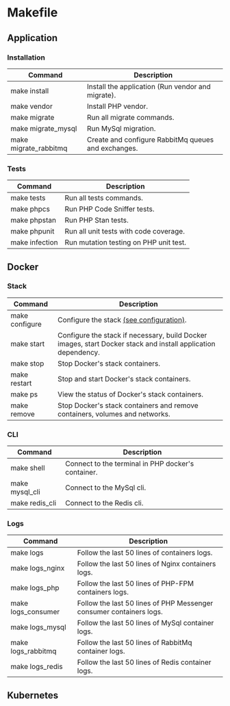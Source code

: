 # Makefile

## Application

### Installation

| Command               | Description                                         |
|---                    |---                                                  |
| make install          | Install the application (Run vendor and migrate).   |
| make vendor           | Install PHP vendor.                                 |
| make migrate          | Run all migrate commands.                           |
| make migrate_mysql    | Run MySql migration.                                |
| make migrate_rabbitmq | Create and configure RabbitMq queues and exchanges. |

### Tests

| Command              | Description                            |
|---                   |---                                     |
| make tests           | Run all tests commands.                |
| make phpcs           | Run PHP Code Sniffer tests.            |
| make phpstan         | Run PHP Stan tests.                    |
| make phpunit         | Run all unit tests with code coverage. |
| make infection       | Run mutation testing on PHP unit test. |

## Docker

### Stack

| Command        | Description                                                                                                   |
|---             |---                                                                                                            |
| make configure | Configure the stack [(see configuration)](../README.md#Start).                                                |
| make start     | Configure the stack if necessary, build Docker images, start Docker stack and install application dependency. |
| make stop      | Stop Docker's stack containers.                                                                               |
| make restart   | Stop and start Docker's stack containers.                                                                     |
| make ps        | View the status of Docker's stack containers.                                                                 |
| make remove    | Stop Docker's stack containers and remove containers, volumes and networks.                                   |

### CLI

| Command        | Description                                        |
|---             |---                                                 |
| make shell     | Connect to the terminal in PHP docker's container. |
| make mysql_cli | Connect to the MySql cli.                          |
| make redis_cli | Connect to the Redis cli.                          |

### Logs

| Command            | Description                                                         |
|---                 |---                                                                  |
| make logs          | Follow the last 50 lines of containers logs.                        |
| make logs_nginx    | Follow the last 50 lines of Nginx containers logs.                  |
| make logs_php      | Follow the last 50 lines of PHP-FPM containers logs.                |
| make logs_consumer | Follow the last 50 lines of PHP Messenger consumer containers logs. |
| make logs_mysql    | Follow the last 50 lines of MySql container logs.                   |
| make logs_rabbitmq | Follow the last 50 lines of RabbitMq container logs.                |
| make logs_redis    | Follow the last 50 lines of Redis container logs.                   |

## Kubernetes


